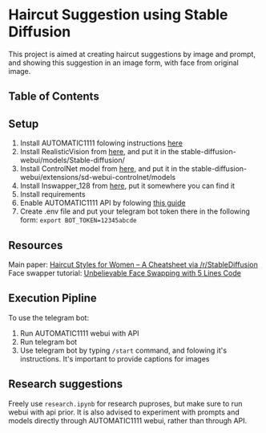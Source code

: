 # Haircut Suggestion using Stable Diffusion
This project is aimed at creating haircut suggestions by image and prompt, and showing this suggestion in an image form, with face from original image.
## Table of Contents

## Setup
1. Install AUTOMATIC1111 folowing instructions [here](https://github.com/AUTOMATIC1111/stable-diffusion-webui)
2. Install RealisticVision from [here](https://civitai.com/models/4201/realistic-vision-v60-b1), and put it in the stable-diffusion-webui/models/Stable-diffusion/
3. Install ControlNet model from [here](https://huggingface.co/lllyasviel/ControlNet-v1-1/blob/main/control_v11p_sd15_openpose.pth), 
and put it in the stable-diffusion-webui/extensions/sd-webui-controlnet/models
4. Install Inswapper_128 from [here](https://drive.google.com/file/d/1krOLgjW2tAPaqV-Bw4YALz0xT5zlb5HF/view), put it somewhere you can find it
5. Install requirements
6. Enable AUTOMATIC1111 API by folowing [this guide](https://github.com/AUTOMATIC1111/stable-diffusion-webui/wiki/API)
7. Create .env file and put your telegram bot token there in the following form: `export BOT_TOKEN=12345abcde`
## Resources
Main paper: [Haircut Styles for Women – A Cheatsheet via /r/StableDiffusion](https://daslikes.wordpress.com/2023/05/05/haircut-styles-for-women-a-cheatsheet-via-r-stablediffusion/)
Face swapper tutorial: [Unbelievable Face Swapping with 5 Lines Code](https://youtu.be/a8vFMaH2aDw?si=wOD3AWWYeV3Upy7w)
## Execution Pipline
To use the telegram bot:
1. Run AUTOMATIC1111 webui with API
2. Run telegram bot
3. Use telegram bot by typing `/start` command, and folowing it's instructions. It's important to provide captions for images
## Research suggestions
Freely use `research.ipynb` for research puproses, but make sure to run webui with api prior. It is also advised to experiment with prompts and models directly through AUTOMATIC1111 webui, rather than through API. 